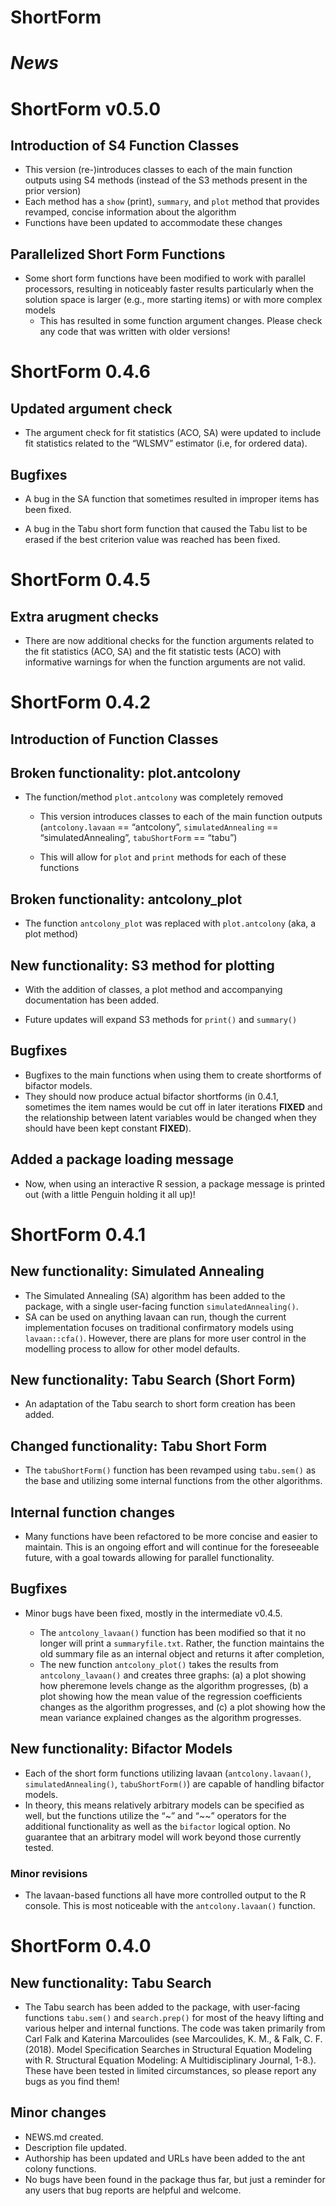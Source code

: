 # ShortForm

# *News*

# ShortForm v0.5.0

## Introduction of S4 Function Classes

  * This version (re-)introduces classes to each of the main function outputs using S4 methods (instead of the S3 methods present in the prior version)
  * Each method has a `show` (print), `summary`, and `plot` method that provides revamped, concise information about the algorithm
  * Functions have been updated to accommodate these changes

## Parallelized Short Form Functions

  * Some short form functions have been modified to work with parallel processors, resulting in noticeably faster results particularly when the solution space is larger (e.g., more starting items) or with more complex models
    - This has resulted in some function argument changes. Please check any code that was written with older versions!

# ShortForm 0.4.6

## Updated argument check

  - The argument check for fit statistics (ACO, SA) were updated to
    include fit statistics related to the “WLSMV” estimator (i.e, for
    ordered data).

## Bugfixes

  - A bug in the SA function that sometimes resulted in improper items
    has been fixed.

  - A bug in the Tabu short form function that caused the Tabu list to
    be erased if the best criterion value was reached has been fixed.

# ShortForm 0.4.5

## Extra arugment checks

  - There are now additional checks for the function arguments related
    to the fit statistics (ACO, SA) and the fit statistic tests (ACO)
    with informative warnings for when the function arguments are not
    valid.

# ShortForm 0.4.2

## Introduction of Function Classes

## Broken functionality: plot.antcolony

* The function/method `plot.antcolony` was completely removed

  - This version introduces classes to each of the main function outputs
    (`antcolony.lavaan` == “antcolony”, `simulatedAnnealing` ==
    “simulatedAnnealing”, `tabuShortForm` == “tabu”)

  - This will allow for `plot` and `print` methods for each of these
    functions

## Broken functionality: antcolony\_plot

  - The function `antcolony_plot` was replaced with `plot.antcolony`
    (aka, a plot method)

## New functionality: S3 method for plotting

  - With the addition of classes, a plot method and accompanying
    documentation has been added.

  - Future updates will expand S3 methods for `print()` and `summary()`

## Bugfixes

  - Bugfixes to the main functions when using them to create shortforms
    of bifactor models.
  - They should now produce actual bifactor shortforms (in 0.4.1,
    sometimes the item names would be cut off in later iterations
    **FIXED** and the relationship between latent variables would be
    changed when they should have been kept constant **FIXED**).

## Added a package loading message

  - Now, when using an interactive R session, a package message is
    printed out (with a little Penguin holding it all up)\!

# ShortForm 0.4.1

## New functionality: Simulated Annealing

  - The Simulated Annealing (SA) algorithm has been added to the
    package, with a single user-facing function `simulatedAnnealing()`.
  - SA can be used on anything lavaan can run, though the current
    implementation focuses on traditional confirmatory models using
    `lavaan::cfa()`. However, there are plans for more user control in
    the modelling process to allow for other model defaults.

## New functionality: Tabu Search (Short Form)

  - An adaptation of the Tabu search to short form creation has been
    added.

## Changed functionality: Tabu Short Form
* The `tabuShortForm()` function has been revamped using `tabu.sem()` as the base and utilizing some internal functions from the other algorithms.

## Internal function changes

* Many functions have been refactored to be more concise and easier to maintain. This is an ongoing effort and will continue for the foreseeable future, with a goal towards allowing for parallel functionality.

## Bugfixes

* Minor bugs have been fixed, mostly in the intermediate v0.4.5.

  - The `antcolony_lavaan()` function has been modified so that it no
    longer will print a `summaryfile.txt`. Rather, the function
    maintains the old summary file as an internal object and returns it
    after completion,
  - The new function `antcolony_plot()` takes the results from
    `antcolony_lavaan()` and creates three graphs: (a) a plot showing
    how pheremone levels change as the algorithm progresses, (b) a plot
    showing how the mean value of the regression coefficients changes as
    the algorithm progresses, and (c) a plot showing how the mean
    variance explained changes as the algorithm progresses.

## New functionality: Bifactor Models

  - Each of the short form functions utilizing lavaan
    (`antcolony.lavaan()`, `simulatedAnnealing()`, `tabuShortForm()`)
    are capable of handling bifactor models.
  - In theory, this means relatively arbitrary models can be specified
    as well, but the functions utilize the “\~” and “\~\~” operators for
    the additional functionality as well as the `bifactor` logical
    option. No guarantee that an arbitrary model will work beyond those
    currently tested.

### Minor revisions

  - The lavaan-based functions all have more controlled output to the R
    console. This is most noticeable with the `antcolony.lavaan()`
    function.

# ShortForm 0.4.0

## New functionality: Tabu Search

  - The Tabu search has been added to the package, with user-facing
    functions `tabu.sem()` and `search.prep()` for most of the heavy
    lifting and various helper and internal functions. The code was
    taken primarily from Carl Falk and Katerina Marcoulides (see
    Marcoulides, K. M., & Falk, C. F. (2018). Model Specification
    Searches in Structural Equation Modeling with R. Structural Equation
    Modeling: A Multidisciplinary Journal, 1-8.). These have been tested
    in limited circumstances, so please report any bugs as you find
    them\!

## Minor changes

  - NEWS.md created.
  - Description file updated.
  - Authorship has been updated and URLs have been added to the ant
    colony functions.
  - No bugs have been found in the package thus far, but just a reminder
    for any users that bug reports are helpful and welcome.
